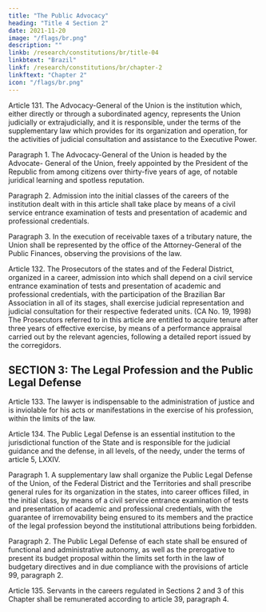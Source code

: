 ```yaml
---
title: "The Public Advocacy"
heading: "Title 4 Section 2"
date: 2021-11-20
image: "/flags/br.png"
description: ""
linkb: /research/constitutions/br/title-04
linkbtext: "Brazil"
linkf: /research/constitutions/br/chapter-2
linkftext: "Chapter 2"
icon: "/flags/br.png"
---
```


Article 131.  The Advocacy-General of the Union is the institution which, either directly or through a subordinated agency, represents the Union judicially or extrajudicially, and it is responsible, under the terms of the supplementary law which provides for its organization and operation, for the activities of judicial consultation and assistance to the Executive Power.

Paragraph 1. The Advocacy-General of the Union is headed by the Advocate-
General of the Union, freely appointed by the President of the Republic from among
citizens over thirty-five years of age, of notable juridical learning and spotless
reputation.

Paragraph 2. Admission into the initial classes of the careers of the institution dealt
with in this article shall take place by means of a civil service entrance examination
of tests and presentation of academic and professional credentials.

Paragraph 3. In the execution of receivable taxes of a tributary nature, the Union
shall be represented by the office of the Attorney-General of the Public Finances,
observing the provisions of the law.

Article 132. The Prosecutors of the states and of the Federal District, organized in a
career, admission into which shall depend on a civil service entrance examination of
tests and presentation of academic and professional credentials, with the participation
of the Brazilian Bar Association in all of its stages, shall exercise judicial representation
and judicial consultation for their respective federated units. (CA No. 19, 1998)
The Prosecutors referred to in this article are entitled to acquire
tenure after three years of effective exercise, by means of a performance appraisal
carried out by the relevant agencies, following a detailed report issued by the
corregidors.

## SECTION 3: The Legal Profession and the Public Legal Defense

Article 133. The lawyer is indispensable to the administration of justice and is inviolable for his acts or manifestations in the exercise of his profession, within the limits of the law.

Article 134. The Public Legal Defense is an essential institution to the jurisdictional function of the State and is responsible for the judicial guidance and the defense, in all levels, of the needy, under the terms of article 5, LXXIV.

Paragraph 1. A supplementary law shall organize the Public Legal Defense of the Union, of the Federal District and the Territories and shall prescribe general rules for its organization in the states, into career offices filled, in the initial class, by means of a civil service entrance examination of tests and presentation of academic and professional credentials, with the guarantee of irremovability being ensured to its members and the practice of the legal profession beyond the institutional attributions being forbidden.

Paragraph 2. The Public Legal Defense of each state shall be ensured of functional and administrative autonomy, as well as the prerogative to present its budget proposal within the limits set forth in the law of budgetary directives and in due compliance with the provisions of article 99, paragraph 2.

Article 135.  Servants in the careers regulated in Sections 2 and 3 of this Chapter shall be remunerated according to article 39, paragraph 4. 
